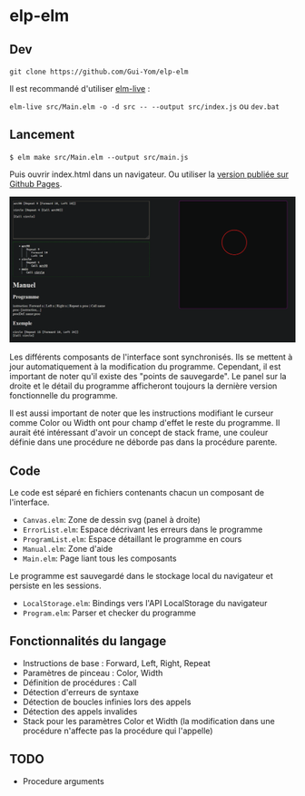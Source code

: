 # elp-elm

## Dev

`git clone https://github.com/Gui-Yom/elp-elm`

Il est recommandé d'utiliser [elm-live](https://www.elm-live.com/) :

`elm-live src/Main.elm -o -d src -- --output src/index.js`
ou
`dev.bat`

## Lancement

`$ elm make src/Main.elm --output src/main.js`

Puis ouvrir index.html dans un navigateur. Ou utiliser
la [version publiée sur Github Pages](https://gui-yom.github.io/elp-elm).

![screenshot](screenshot.png)

Les différents composants de l'interface sont synchronisés. Ils se mettent à jour automatiquement à la modification du
programme. Cependant, il est important de noter qu'il existe des "points de sauvegarde". Le panel sur la droite et le
détail du programme afficheront toujours la dernière version fonctionnelle du programme.

Il est aussi important de noter que les instructions modifiant le curseur comme Color ou Width ont pour champ d'effet le
reste du programme. Il aurait été intéressant d'avoir un concept de stack frame, une couleur définie dans une procédure
ne déborde pas dans la procédure parente.

## Code

Le code est séparé en fichiers contenants chacun un composant de l'interface.

- `Canvas.elm`: Zone de dessin svg (panel à droite)
- `ErrorList.elm`: Espace décrivant les erreurs dans le programme
- `ProgramList.elm`: Espace détaillant le programme en cours
- `Manual.elm`: Zone d'aide
- `Main.elm`: Page liant tous les composants

Le programme est sauvegardé dans le stockage local du navigateur et persiste en les sessions.

- `LocalStorage.elm`: Bindings vers l'API LocalStorage du navigateur
- `Program.elm`: Parser et checker du programme

## Fonctionnalités du langage

- Instructions de base : Forward, Left, Right, Repeat
- Paramètres de pinceau : Color, Width
- Définition de procédures : Call
- Détection d'erreurs de syntaxe
- Détection de boucles infinies lors des appels
- Détection des appels invalides
- Stack pour les paramètres Color et Width (la modification dans une procédure n'affecte pas la procédure qui l'appelle)

## TODO

- Procedure arguments
